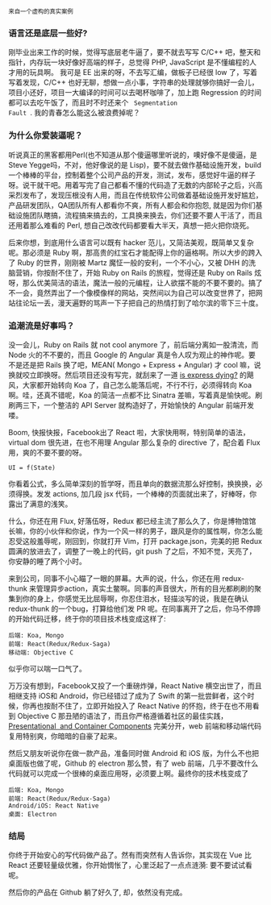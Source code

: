 <small> 来自一个虚构的真实案例 </small>

### 语言还是底层一些好?

刚毕业出来工作的时候，觉得写底层老牛逼了，要不就去写写 C/C++ 吧，整天和指针，内存玩一块好像好高端的样子，总觉得 PHP, JavaScript 是不懂编程的人才用的玩具啊。 我可是 EE 出来的呀，不去写汇编，做板子已经很 low 了，写着写着发现，C/C++ 也好无聊，想做一点小事，字符串的处理就够你搞好一会儿，项目小还好，项目一大编译的时间可以去喝杯咖啡了，加上跑 Regression 的时间都可以去吃午饭了，而且时不时还来个 <code> Segmentation Fault </code>. 我的青春怎么能这么被浪费掉呢？


### 为什么你爱装逼呢？

听说真正的黑客都用Perl(也不知道从那个傻逼哪里听说的，噢好像不是傻逼，是Steve Yegge吗，不对，他好像说的是 Lisp)，要不就去做作基础设施开发，build 一个棒棒的平台，控制着整个公司产品的开发，测试，发布，感觉好牛逼的样子呀。说干就干吧。用着写完了自己都看不懂的代码造了无数的内部轮子之后，兴高采烈发布了，发现压根没有人用，而且在传统软件公司做着基础设施开发好尴尬，产品研发团队，QA团队所有人都看你不爽，所有人都会和你抱怨, 就是因为你们基础设施团队瞎搞，流程搞来搞去的，工具换来换去，你们还要不要人干活了，而且还用着那么难看的 Perl, 想自己改改代码都要看大半天，真想一把火把你烧死。


后来你想，到底用什么语言可以既有 hacker 范儿，又简洁美观，既简单又复杂呢。那必须是 Ruby 啊，那高贵的红宝石才能配得上你的逼格啊。所以大步的跨入了 Ruby 的世界，刚刚被 Martz 魔怔一般的安利，一个不小心，又被 DHH 的洗脑营销，你按耐不住了，开始 Ruby on Rails 的旅程，觉得还是 Ruby on Rails 炫呀，那么优美简洁的语法，魔法一般的元编程，让人欲摆不能的不要不要的。搞了不一会，竟然弄出了一个像模像样的网站，突然间以为自己可以改变世界了，把网站往论坛一丢，漫天遍野的骂声一下子把自己的热情打到了哈尔滨的零下三十度。


### 追潮流是好事吗？

没一会儿，Ruby on Rails 就 not cool anymore 了，前后端分离如一股清流，而 Node 火的不不要的，而且 Google 的 Angular 真是令人叹为观止的神作呢。要不是还是把 Rails 换了吧，MEAN( Mongo + Express + Angular) 才 cool 嘛，说换就咬立即换呀。然后项目还没有写完，就刮来了一道 [is express dying?](https://github.com/expressjs/express/issues/2844) 的飓风，大家都开始转向 Koa 了，自己怎么能落后呢，不行不行，必须得转向 Koa 啊。哇，还真不错呢，Koa 的简洁一点都不比 Sinatra 差嘛，写着真是愉快呢。刷刷两三下，一个整洁的 API Server 就构造好了，开始愉快的 Angular 前端开发喽。

Boom, 快报快报，Facebook出了 React 啦，大家快用啊，特别简单的语法，virtual dom 很先进，在也不用理 Angular 那么复杂的 directive 了，配合着 Flux 用，爽的不要不要的呀。

```
UI = f(State)
```

你看着公式，多么简单深刻的哲学呀，而且单向的数据流那么好控制，换换换，必须得换。发发 actions, 加几段 jsx 代码，一个棒棒的页面就出来了，好棒呀，你露出了满意的浅笑。

什么，你还在用 Flux, 好落伍呀，Redux 都已经主流了那么久了，你是博物馆馆长嘛，你的小伙伴和你说，作为一个风一样的男子，跟风是你的属性啊，你怎么能忍受这般羞辱呢，刚回到，你就打开 Vim，打开 package.json，完美的把 Redux 圆满的放进去了，调整了一晚上的代码，git push 了之后，不知不觉，天亮了，你安静的睡了两个小时。

来到公司，同事不小心瞄了一眼的屏幕。大声的说，什么，你还在用 redux-thunk 来管理异步action，真实土鳖啊。同事的声音很大，所有的目光都刷刷的聚集到你的身上，你感觉无比屈辱啊，你忍住泪水，轻描淡写的说，我是在确认 redux-thunk 的一个bug，打算给他们发 PR 呢。在同事离开了之后，你马不停蹄的开始代码迁移，终于你的项目技术栈变成这样了:

```
后端: Koa, Mongo
前端: React(Redux/Redux-Saga)
移动端: Objective C
```

似乎你可以喘一口气了。

万万没有想到，Facebook又投了一个重磅炸弹，React Native 横空出世了，而且相继支持 iOS和 Android，你已经错过了成为了 Swift 的第一批尝鲜者，这个时候，你再也按耐不住了，立即开始投入了 React Native 的怀抱，终于在也不用看到 Objective C 那丑陋的语法了，而且你严格遵循着社区的最佳实践，[Presentational  and Container Components](https://medium.com/@dan_abramov/smart-and-dumb-components-7ca2f9a7c7d0) 完美分开，web 前端和移动端代码复用特别爽，你暗暗的自豪了起来。

然后又朋友听说你在做一款产品，准备同时做 Android 和 iOS 版，为什么不也把桌面版也做了呢，Github 的 electron 那么赞，有了 web 前端，几乎不要改什么代码就可以完成一个很棒的桌面应用呀，必须要上啊。最终你的技术栈变成了

```
后端: Koa, Mongo
前端: React(Redux/Redux-Saga)
Android/iOS: React Native
桌面: Electron
```

### 结局

你终于开始安心的写代码做产品了。然有而突然有人告诉你，其实现在 Vue 比 React 还要轻量级优雅，你开始惆怅了，心里泛起了一点点涟漪: 要不要试试看呢。

然后你的产品在 Github 躺了好久了, 却，依然没有完成。
